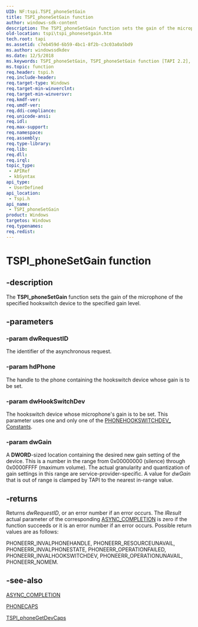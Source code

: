 ```yaml
---
UID: NF:tspi.TSPI_phoneSetGain
title: TSPI_phoneSetGain function
author: windows-sdk-content
description: The TSPI_phoneSetGain function sets the gain of the microphone of the specified hookswitch device to the specified gain level.
old-location: tspi\tspi_phonesetgain.htm
tech.root: tapi
ms.assetid: c7eb459d-6b59-4bc1-8f2b-c3c03a0a5bd9
ms.author: windowssdkdev
ms.date: 12/5/2018
ms.keywords: TSPI_phoneSetGain, TSPI_phoneSetGain function [TAPI 2.2], _tspi_tspi_phonesetgain, tspi.tspi_phonesetgain, tspi/TSPI_phoneSetGain
ms.topic: function
req.header: tspi.h
req.include-header: 
req.target-type: Windows
req.target-min-winverclnt: 
req.target-min-winversvr: 
req.kmdf-ver: 
req.umdf-ver: 
req.ddi-compliance: 
req.unicode-ansi: 
req.idl: 
req.max-support: 
req.namespace: 
req.assembly: 
req.type-library: 
req.lib: 
req.dll: 
req.irql: 
topic_type:
 - APIRef
 - kbSyntax
api_type:
 - UserDefined
api_location:
 - Tspi.h
api_name:
 - TSPI_phoneSetGain
product: Windows
targetos: Windows
req.typenames: 
req.redist: 
---
```


# TSPI_phoneSetGain function


## -description


The 
<b>TSPI_phoneSetGain</b> function sets the gain of the microphone of the specified hookswitch device to the specified gain level.


## -parameters




### -param dwRequestID

The identifier of the asynchronous request.


### -param hdPhone

The handle to the phone containing the hookswitch device whose gain is to be set.


### -param dwHookSwitchDev

The hookswitch device whose microphone's gain is to be set. This parameter uses one and only one of the 
<a href="https://msdn.microsoft.com/b3272a75-87b0-4afc-b2e2-2d65e4b49300">PHONEHOOKSWITCHDEV_ Constants</a>.


### -param dwGain

A <b>DWORD</b>-sized location containing the desired new gain setting of the device. This is a number in the range from 0x00000000 (silence) through 0x0000FFFF (maximum volume). The actual granularity and quantization of gain settings in this range are service-provider-specific. A value for <i>dwGain</i> that is out of range is clamped by TAPI to the nearest in-range value.


## -returns



Returns <i>dwRequestID</i>, or an error number if an error occurs. The <i>lResult</i> actual parameter of the corresponding 
<a href="https://msdn.microsoft.com/673c9d23-e380-49f7-bd06-23552634d5b9">ASYNC_COMPLETION</a> is zero if the function succeeds or it is an error number if an error occurs. Possible return values are as follows:

PHONEERR_INVALPHONEHANDLE, PHONEERR_RESOURCEUNAVAIL, PHONEERR_INVALPHONESTATE, PHONEERR_OPERATIONFAILED, PHONEERR_INVALHOOKSWITCHDEV, PHONEERR_OPERATIONUNAVAIL, PHONEERR_NOMEM.




## -see-also




<a href="https://msdn.microsoft.com/673c9d23-e380-49f7-bd06-23552634d5b9">ASYNC_COMPLETION</a>



<a href="https://msdn.microsoft.com/9549e30c-9425-4fb1-8ce5-f180a32f8e1f">PHONECAPS</a>



<a href="https://msdn.microsoft.com/d929ed39-ba1d-4eae-9667-86d904ba96a8">TSPI_phoneGetDevCaps</a>
 

 

